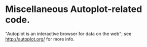 # Miscellaneous Autoplot-related code.

"Autoplot is an interactive browser for data on the web";
see http://autoplot.org/ for more info.
